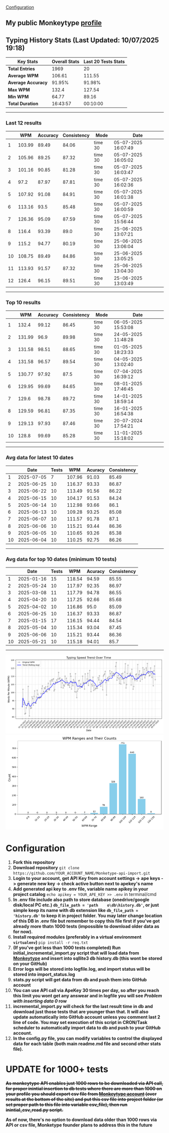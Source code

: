 
[Configuration](#configuration)
## My public Monkeytype [profile](https://monkeytype.com/profile/zp14)


        
## Typing History Stats (Last Updated: 10/07/2025 19:18)

| **Key Stats**               | **Overall Stats**       | **Last 20 Tests Stats**  |
|--------------------------|-------------------------|--------------------------|
| **Total Entries**        | 1969           | 20                       |
| **Average WPM**          | 106.61           | 111.55    |
| **Average Accuracy**     | 91.95%          | 91.98%   |
| **Max WPM**              | 132.4               | 127.54        |
| **Min WPM**              | 64.77               | 89.16                        |
| **Total Duration**       | 16:43:57        | 00:10:00                        |


---

### Last 12 results

| | WPM | Accuracy | Consistency | Mode | Date |
| --- | --- | -------- | ----------- | ---- | --------- |
| 1 | 103.99 | 89.49 | 84.06 | time 30 | 05-07-2025 16:07:49 |
| 2 | 105.96 | 89.25 | 87.32 | time 30 | 05-07-2025 16:05:02 |
| 3 | 101.16 | 90.85 | 81.28 | time 30 | 05-07-2025 16:03:47 |
| 4 | 97.2 | 87.97 | 87.81 | time 30 | 05-07-2025 16:02:36 |
| 5 | 107.92 | 91.08 | 84.91 | time 30 | 05-07-2025 16:01:38 |
| 6 | 113.16 | 93.5 | 85.48 | time 30 | 05-07-2025 16:00:59 |
| 7 | 126.36 | 95.09 | 87.59 | time 30 | 05-07-2025 15:56:44 |
| 8 | 116.4 | 93.39 | 89.0 | time 30 | 25-06-2025 13:07:21 |
| 9 | 115.2 | 94.77 | 80.19 | time 30 | 25-06-2025 13:06:04 |
| 10 | 108.75 | 89.49 | 84.86 | time 30 | 25-06-2025 13:05:25 |
| 11 | 113.93 | 91.57 | 87.32 | time 30 | 25-06-2025 13:04:30 |
| 12 | 126.4 | 96.15 | 89.51 | time 30 | 25-06-2025 13:03:49 |


 --- 

### Top 10 results

| | WPM | Accuracy | Consistency | Mode | Date |
| --- | --- | -------- | ----------- | ---- | --------- |
| 1 | 132.4 | 99.12 | 86.45 | time 30 | 06-05-2025 15:53:08 |
| 2 | 131.99 | 96.9 | 89.98 | time 30 | 24-05-2025 11:48:28 |
| 3 | 131.58 | 98.51 | 88.65 | time 30 | 01-05-2025 18:23:33 |
| 4 | 131.58 | 96.57 | 89.54 | time 30 | 04-05-2025 13:02:40 |
| 5 | 130.77 | 97.92 | 87.5 | time 30 | 07-04-2025 16:39:12 |
| 6 | 129.95 | 99.69 | 84.65 | time 30 | 08-01-2025 17:46:45 |
| 7 | 129.6 | 98.78 | 89.72 | time 30 | 14-01-2025 18:59:14 |
| 8 | 129.59 | 96.81 | 87.35 | time 30 | 16-01-2025 16:54:38 |
| 9 | 129.13 | 97.93 | 87.46 | time 30 | 20-07-2024 17:54:21 |
| 10 | 128.8 | 99.69 | 85.28 | time 30 | 11-01-2025 15:18:02 |


 --- 

### Avg data for latest 10 dates

| | Date | Tests | WPM | Acuracy | Consistency |
| --- | --- | -------- | ----------- | ---- | --------- |
| 1 | 2025-07-05 | 7 | 107.96 | 91.03 | 85.49 |
| 2 | 2025-06-25 | 10 | 116.37 | 93.33 | 86.87 |
| 3 | 2025-06-22 | 10 | 113.49 | 91.56 | 86.22 |
| 4 | 2025-06-15 | 10 | 104.17 | 91.53 | 84.24 |
| 5 | 2025-06-14 | 10 | 112.98 | 93.66 | 86.1 |
| 6 | 2025-06-13 | 10 | 109.28 | 93.25 | 85.08 |
| 7 | 2025-06-07 | 10 | 111.57 | 91.78 | 87.1 |
| 8 | 2025-06-06 | 10 | 115.21 | 93.44 | 86.36 |
| 9 | 2025-06-05 | 10 | 110.65 | 93.26 | 85.38 |
| 10 | 2025-06-04 | 10 | 110.25 | 92.75 | 86.26 |


 --- 

### Avg data for top 10 dates (minimum 10 tests)

| | Date | Tests | WPM | Acuracy | Consistency |
| --- | --- | -------- | ----------- | ---- | --------- |
| 1 | 2025-01-16 | 15 | 118.54 | 94.59 | 85.55 |
| 2 | 2025-05-24 | 10 | 117.97 | 92.35 | 86.97 |
| 3 | 2025-03-08 | 11 | 117.79 | 94.78 | 86.55 |
| 4 | 2025-04-20 | 10 | 117.25 | 92.66 | 85.68 |
| 5 | 2025-04-02 | 10 | 116.86 | 95.0 | 85.09 |
| 6 | 2025-06-25 | 10 | 116.37 | 93.33 | 86.87 |
| 7 | 2025-01-15 | 17 | 116.15 | 94.44 | 84.54 |
| 8 | 2025-05-04 | 10 | 115.34 | 93.04 | 87.45 |
| 9 | 2025-06-06 | 10 | 115.21 | 93.44 | 86.36 |
| 10 | 2025-05-21 | 10 | 115.18 | 94.01 | 85.7 |


 --- 


        
![speed trend](typing_speed_trend.png)
![counted chart](count_tests.png)
# Configuration
1. **Fork this repository** 
2. **Download repository** `git clone https://github.com/YOUR_ACCOUNT_NAME/Monketype-api-import.git`
3. **Login to your account, get API Key from account settings -> ape keys -> generate new key -> check active button next to apekey's name**
4. **Add generated api key to .env file, variable name apikey in your project catalog**  `echo apikey = YOUR_APE_KEY >> .env` in terminal/cmd
5. **In .env file include also path to store database (onedrive/google disk/local PC etc.) `db_file_path = 'path	o\db\history.db'`, or just simple keep its name with db extension like `db_file_path = 'history.db'` to keep it in project folder. You may later change location of this DB in .env file but remember to copy this file first if you've got already more thatn 1000 tests (impossible to download older data as for now).**
6. **Install required modules (preferably in a virtual environment `virtualenv`)** `pip install -r req.txt`
7. **(If you've got less than 1000 tests completed) Run initial_incremental_import.py script that will load data from [Monkeytype](https://monkeytype.com/) and insert into sqllite3 db history.db (this wont be stored on your GitHub)**
8. **Error logs will be stored into logfile.log, and import status will be stored into import_status.log**
9. **stats.py script will get data from db and push them into GitHub account**
10. **You can use API call via ApeKey 30 times per day, so after you reach this limit you wont get any answear and in logfile you will see *Problem with inserting data 0* row**
11. **incremental_import.py will check for the last result time in db and download just those tests that are younger than that. It will also update automatically into GitHub account unless you comment last 2 line of code. You may set execution of this script in CRON/Task scheduler to automatically import data to db and push to your GitHub account.**
12. **In the config.py file, you can modify variables to control the displayed data for each table (both main readme.md file and second other stats file).**

# UPDATE for 1000+ tests
    
~~**As monkeytype API enables just 1000 rows to be downloaded via API call, for proper inintial insertion to db tests where there are more than 1000 on your profile
you should export csv file from [Monkeytype account](https://monkeytype.com/account) (over results at the bottom of the site)
and put this csv file into project folder (or set proper path to this file into variable csv_file), then run inintial_csv_read.py script.**~~

**As of now, there's no option to download data older than 1000 rows via API or csv file, Monketype founder plans to address this in the future**
    
    